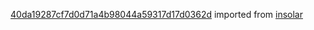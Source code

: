 [40da19287cf7d0d71a4b98044a59317d17d0362d](https://github.com/insolar/insolar/commit/40da19287cf7d0d71a4b98044a59317d17d0362d) imported from [insolar](https://github.com/insolar/insolar)
